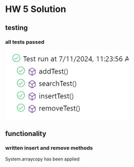 # HW 5 Solution
## testing
### all tests passed
![alt text](test-results.png)
## functionality
### written insert and remove methods
System.arraycopy has been applied